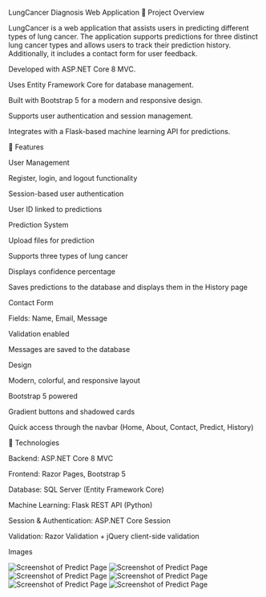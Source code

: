 LungCancer Diagnosis Web Application
🔹 Project Overview

LungCancer is a web application that assists users in predicting different types of lung cancer. The application supports predictions for three distinct lung cancer types and allows users to track their prediction history. Additionally, it includes a contact form for user feedback.

Developed with ASP.NET Core 8 MVC.

Uses Entity Framework Core for database management.

Built with Bootstrap 5 for a modern and responsive design.

Supports user authentication and session management.

Integrates with a Flask-based machine learning API for predictions.

🔹 Features

User Management

Register, login, and logout functionality

Session-based user authentication

User ID linked to predictions

Prediction System

Upload files for prediction

Supports three types of lung cancer

Displays confidence percentage

Saves predictions to the database and displays them in the History page

Contact Form

Fields: Name, Email, Message

Validation enabled

Messages are saved to the database

Design

Modern, colorful, and responsive layout

Bootstrap 5 powered

Gradient buttons and shadowed cards

Quick access through the navbar (Home, About, Contact, Predict, History)

🔹 Technologies

Backend: ASP.NET Core 8 MVC

Frontend: Razor Pages, Bootstrap 5

Database: SQL Server (Entity Framework Core)

Machine Learning: Flask REST API (Python)

Session & Authentication: ASP.NET Core Session

Validation: Razor Validation + jQuery client-side validation

Images

![Screenshot of Predict Page](wwwroot/images/screenshot1.png)
![Screenshot of Predict Page](wwwroot/images/screenshot1.png)
![Screenshot of Predict Page](wwwroot/images/screenshot1.png)
![Screenshot of Predict Page](wwwroot/images/screenshot1.png)
![Screenshot of Predict Page](wwwroot/images/screenshot1.png)
![Screenshot of Predict Page](wwwroot/images/screenshot1.png)
